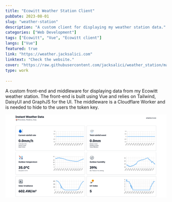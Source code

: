 ```yaml
---
title: "Ecowitt Weather Station Client"
pubDate: 2023-08-01
slug: "weather-station"
description: "A custom client for displaying my weather station data."
categories: ["Web Development"]
tags: ["Ecowitt", "Vue", "Ecowitt client"]
langs: ["Vue"]
featured: true
link: "https://weather.jacksalici.com"
linktext: "Check the website."
cover: "https://raw.githubusercontent.com/jacksalici/weather_station/main/screenshot.png"
type: work

---
```


A custom front-end and middleware for displaying data from my Ecowitt weather station.
The front-end is built using Vue and relies on Tailwind, DaisyUI and GraphJS for the UI. The middleware is a Cloudflare Worker and is needed to hide to the users the token key.

![screenshot](https://raw.githubusercontent.com/jacksalici/weather_station/main/screenshot.png)  
